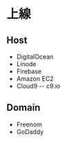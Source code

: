# 上線

## Host

* DigitalOcean
* Linode
* Firebase
* Amazon EC2
* Cloud9 -- c9.io

## Domain

* Freenom
* GoDaddy